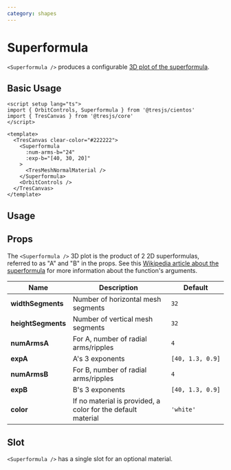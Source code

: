 ```yaml
---
category: shapes
---
```


# Superformula

`<Superformula />` produces a configurable [3D plot of the superformula](https://en.wikipedia.org/wiki/Superformula).

## Basic Usage

```vue demo
<script setup lang="ts">
import { OrbitControls, Superformula } from '@tresjs/cientos'
import { TresCanvas } from '@tresjs/core'
</script>

<template>
  <TresCanvas clear-color="#222222">
    <Superformula
      :num-arms-b="24"
      :exp-b="[40, 30, 20]"
    >
      <TresMeshNormalMaterial />
    </Superformula>
    <OrbitControls />
  </TresCanvas>
</template>
```

## Usage

<DocsDemo>
  <SuperformulaLechesDemo />
</DocsDemo>

## Props

The `<Superformula />` 3D plot is the product of 2 2D superformulas, referred to as "A" and "B" in the props. See this [Wikipedia article about the superformula](https://en.wikipedia.org/wiki/Superformula) for more information about the function's arguments.

<table><thead><tr class="row-header"><th class="col-name">Name</th><th class="col-description">Description</th><th class="col-default">Default</th></tr></thead><tbody><tr class="row-width-segments"><td class="col-name"><strong><nobr>widthSegments</nobr></strong></td><td class="col-description">Number of horizontal mesh segments<br>
</td><td class="col-default"><code>32</code></td></tr><tr class="row-height-segments"><td class="col-name"><strong><nobr>heightSegments</nobr></strong></td><td class="col-description">Number of vertical mesh segments<br>
</td><td class="col-default"><code>32</code></td></tr><tr class="row-num-arms-a"><td class="col-name"><strong><nobr>numArmsA</nobr></strong></td><td class="col-description">For A, number of radial arms/ripples</td><td class="col-default"><code>4</code></td></tr><tr class="row-exp-a"><td class="col-name"><strong><nobr>expA</nobr></strong></td><td class="col-description">A's 3 exponents<br>
</td><td class="col-default"><code>[40,&nbsp;1.3,&nbsp;0.9]</code></td></tr><tr class="row-num-arms-b"><td class="col-name"><strong><nobr>numArmsB</nobr></strong></td><td class="col-description">For B, number of radial arms/ripples<br>
</td><td class="col-default"><code>4</code></td></tr><tr class="row-exp-b1"><td class="col-name"><strong><nobr>expB</nobr></strong></td><td class="col-description">B's 3 exponents<br>
</td><td class="col-default"><code>[40,&nbsp;1.3,&nbsp;0.9]</code></td></tr><tr class="row-color"><td class="col-name"><strong><nobr>color</nobr></strong></td><td class="col-description">If no material is provided, a color for the default material<br>
</td><td class="col-default"><code>'white'</code></td></tr></tbody></table>

## Slot

`<Superformula />` has a single slot for an optional material.
